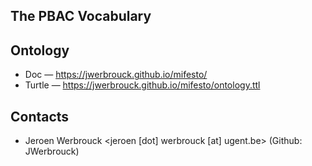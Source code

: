 ## The PBAC Vocabulary

## Ontology

* Doc — https://jwerbrouck.github.io/mifesto/
* Turtle — https://jwerbrouck.github.io/mifesto/ontology.ttl

## Contacts

* Jeroen Werbrouck <jeroen [dot] werbrouck [at] ugent.be> (Github: JWerbrouck)

